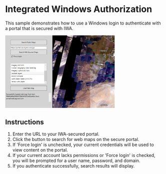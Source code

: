# Integrated Windows Authorization

This sample demonstrates how to use a Windows login to authenticate with a portal that is secured with IWA.

<img src="IntegratedWindowsAuth.jpg" width="350"/>

## Instructions

1. Enter the URL to your IWA-secured portal.
2. Click the button to search for web maps on the secure portal.
3. If 'Force login' is unchecked, your current credentials will be used to view content on the portal.
4. If your current account lacks permissions or 'Force login' is checked, you will be prompted for a user name, password, and domain.
5. If you authenticate successfully, search results will display.